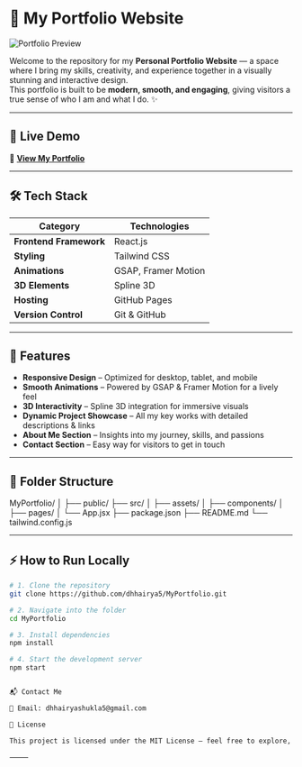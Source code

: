 # 🌟 My Portfolio Website

![Portfolio Preview](https://github.com/user-attachments/assets/36e06517-37ac-4db2-849a-c5adb18b3f37)


Welcome to the repository for my **Personal Portfolio Website** — a space where I bring my skills, creativity, and experience together in a visually stunning and interactive design.  
This portfolio is built to be **modern, smooth, and engaging**, giving visitors a true sense of who I am and what I do. ✨

---

## 🚀 Live Demo
🔗 **[View My Portfolio](https://dhhairya5.github.io/MyPortfolio)**

---

## 🛠 Tech Stack
| Category        | Technologies |
|-----------------|--------------|
| **Frontend Framework** | React.js |
| **Styling** | Tailwind CSS |
| **Animations** | GSAP, Framer Motion |
| **3D Elements** | Spline 3D |
| **Hosting** | GitHub Pages |
| **Version Control** | Git & GitHub |

---

## 📸 Features
- **Responsive Design** – Optimized for desktop, tablet, and mobile  
- **Smooth Animations** – Powered by GSAP & Framer Motion for a lively feel  
- **3D Interactivity** – Spline 3D integration for immersive visuals  
- **Dynamic Project Showcase** – All my key works with detailed descriptions & links  
- **About Me Section** – Insights into my journey, skills, and passions  
- **Contact Section** – Easy way for visitors to get in touch  

---

## 📂 Folder Structure

MyPortfolio/
│
├── public/
├── src/
│   ├── assets/
│   ├── components/
│   ├── pages/
│   └── App.jsx
├── package.json
├── README.md
└── tailwind.config.js

---

## ⚡ How to Run Locally
```bash
# 1. Clone the repository
git clone https://github.com/dhhairya5/MyPortfolio.git

# 2. Navigate into the folder
cd MyPortfolio

# 3. Install dependencies
npm install

# 4. Start the development server
npm start


📬 Contact Me

📧 Email: dhhairyashukla5@gmail.com

📜 License

This project is licensed under the MIT License — feel free to explore, use, and adapt it with proper credit.

⸻
